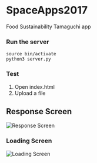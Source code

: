 # SpaceApps2017
Food Sustainability Tamaguchi app

### Run the server

```
source bin/activate
python3 server.py
```

### Test

1) Open index.html
2) Upload a file


## Response Screen
![Response Screen](http://i.imgur.com/d8UBSDv.png)

### Loading Screen
![Loading Screen](http://i.imgur.com/Kzwi295.png)



